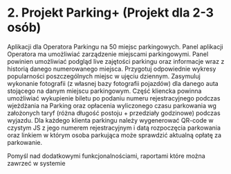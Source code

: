# 2. Projekt Parking+ (Projekt dla 2-3 osób)
Aplikacji dla Operatora Parkingu na 50 miejsc parkingowych. Panel aplikacji Operatora ma
umożliwiać zarządzenie miejscami parkingowymi. Panel powinien umożliwiać podgląd live
zajętości parkingu oraz informacje wraz z historią danego numerowanego miejsca. Przygotuj
odpowiednie wykresy popularności poszczególnych miejsc w ujęciu dziennym. Zasymuluj
wykonanie fotografii (z własnej bazy fotografii pojazdów) dla danego auta stojącego na danym
miejscu parkingowym. Część kliencka powinna umożliwiać wykupienie biletu po podaniu numeru
rejestracyjnego podczas wjeżdżania na Parking oraz opłacenia wyliczonego czasu parkowania wg
założonych taryf (różna długość postoju + przedziały godzinowe) podczas wyjazdu. Dla każdego
klienta parkingu należy wygenerować QR-code w czystym JS z jego numerem rejestracyjnym i
datą rozpoczęcia parkowania oraz linkiem w którym osoba parkująca może sprawdzić aktualną
opłatę za parkowanie.

Pomyśl nad dodatkowymi funkcjonalnościami, raportami które można zawrzeć w systemie
